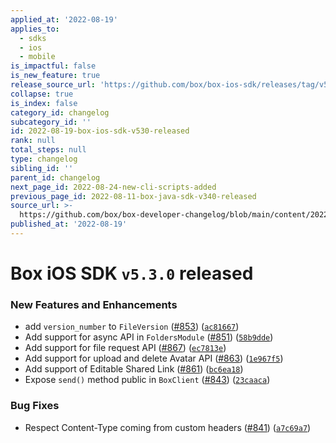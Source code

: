 ```yaml
---
applied_at: '2022-08-19'
applies_to:
  - sdks
  - ios
  - mobile
is_impactful: false
is_new_feature: true
release_source_url: 'https://github.com/box/box-ios-sdk/releases/tag/v5.3.0'
collapse: true
is_index: false
category_id: changelog
subcategory_id: ''
id: 2022-08-19-box-ios-sdk-v530-released
rank: null
total_steps: null
type: changelog
sibling_id: ''
parent_id: changelog
next_page_id: 2022-08-24-new-cli-scripts-added
previous_page_id: 2022-08-11-box-java-sdk-v340-released
source_url: >-
  https://github.com/box/box-developer-changelog/blob/main/content/2022/08-19-box-ios-sdk-v530-released.md
published_at: '2022-08-19'
---
```

# Box iOS SDK `v5.3.0` released

### New Features and Enhancements

* add `version_number` to `FileVersion` ([#853][1]) ([`ac81667`][2])
* Add support for async API in `FoldersModule` ([#851][3]) ([`58b9dde`][4])
* Add support for file request API ([#867][5]) ([`ec7813e`][6])
* Add support for upload and delete Avatar API ([#863][7]) ([`1e967f5`][8])
* Add support of Editable Shared Link ([#861][9]) ([`bc6ea18`][10])
* Expose `send()` method public in `BoxClient` ([#843][11]) ([`23caaca`][12])

### Bug Fixes

* Respect Content-Type coming from custom headers ([#841][13]) ([`a7c69a7`][14])

[1]: https://github.com/box/box-ios-sdk/issues/853

[2]: https://github.com/box/box-ios-sdk/commit/ac81667ea409cbbe3de9be0c316c630ec6fbc2f5

[3]: https://github.com/box/box-ios-sdk/issues/851

[4]: https://github.com/box/box-ios-sdk/commit/58b9dde412eddc76915c99b960702f4af95b62a4

[5]: https://github.com/box/box-ios-sdk/issues/867

[6]: https://github.com/box/box-ios-sdk/commit/ec7813e31706c08aaaeac75debdba8d7802786cb

[7]: https://github.com/box/box-ios-sdk/issues/863

[8]: https://github.com/box/box-ios-sdk/commit/1e967f5a3eaafbeb894cf8289032ad8ce8664266

[9]: https://github.com/box/box-ios-sdk/issues/861

[10]: https://github.com/box/box-ios-sdk/commit/bc6ea18bf2e10bebeb62401a55001139f05c76df

[11]: https://github.com/box/box-ios-sdk/issues/843

[12]: https://github.com/box/box-ios-sdk/commit/23caaca5b6fe8ec1b23470193bc011a62c66d49f

[13]: https://github.com/box/box-ios-sdk/issues/841

[14]: https://github.com/box/box-ios-sdk/commit/a7c69a73c6142d4b82c718d2d311098dd2b70250